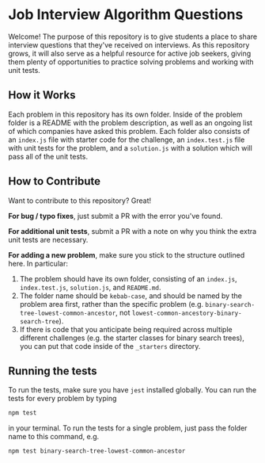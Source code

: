 # Job Interview Algorithm Questions

Welcome! The purpose of this repository is to give students a place to share interview questions that they've received on interviews. As this repository grows, it will also serve as a helpful resource for active job seekers, giving them plenty of opportunities to practice solving problems and working with unit tests.

## How it Works

Each problem in this repository has its own folder. Inside of the problem folder is a README with the problem description, as well as an ongoing list of which companies have asked this problem. Each folder also consists of an `index.js` file with starter code for the challenge, an `index.test.js` file with unit tests for the problem, and a `solution.js` with a solution which will pass all of the unit tests.

## How to Contribute

Want to contribute to this repository? Great! 

**For bug / typo fixes**, just submit a PR with the error you've found.

**For additional unit tests**, submit a PR with a note on why you think the extra unit tests are necessary.

**For adding a new problem**, make sure you stick to the structure outlined here. In particular:

  1. The problem should have its own folder, consisting of an `index.js`, `index.test.js`, `solution.js`, and `README.md`. 
  2. The folder name should be `kebab-case`, and should be named by the problem area first, rather than the specific problem (e.g. `binary-search-tree-lowest-common-ancestor`, not `lowest-common-ancestory-binary-search-tree`).
  3. If there is code that you anticipate being required across multiple different challenges (e.g. the starter classes for binary search trees), you can put that code inside of the `_starters` directory.

## Running the tests

To run the tests, make sure you have `jest` installed globally. You can run the tests for every problem by typing

```sh
npm test
```

in your terminal. To run the tests for a single problem, just pass the folder name to this command, e.g.

```sh
npm test binary-search-tree-lowest-common-ancestor
```
